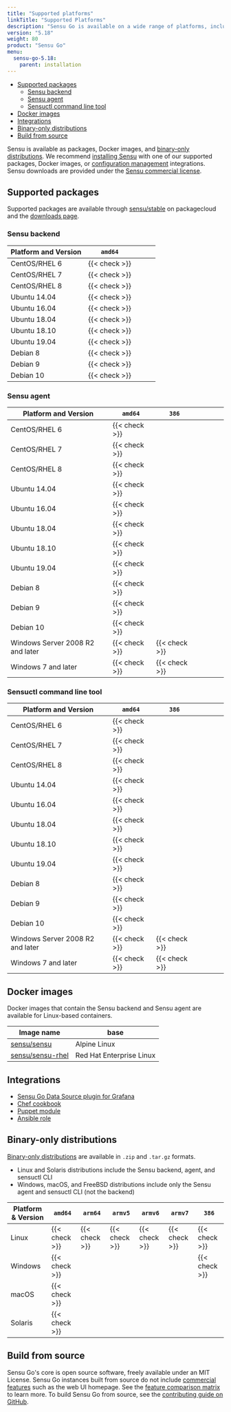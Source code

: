 ```yaml
---
title: "Supported platforms"
linkTitle: "Supported Platforms"
description: "Sensu Go is available on a wide range of platforms, including Linux, Windows, and macOS. Learn which platforms you can use with the Sensu backend, Sensu agent, and sensuctl command line tool."
version: "5.18"
weight: 80
product: "Sensu Go"
menu:
  sensu-go-5.18:
    parent: installation
---
```


- [Supported packages](#supported-packages)
	- [Sensu backend](#sensu-backend)
	- [Sensu agent](#sensu-agent)
	- [Sensuctl command line tool](#sensuctl-command-line-tool)
- [Docker images](#docker-images)
- [Integrations](#integrations)
- [Binary-only distributions](#binary-only-distributions)
- [Build from source](#build-from-source)

Sensu is available as packages, Docker images, and [binary-only distributions][4].
We recommend [installing Sensu][5] with one of our supported packages, Docker images, or [configuration management][6] integrations.
Sensu downloads are provided under the [Sensu commercial license][7].

## Supported packages

Supported packages are available through [sensu/stable][8] on packagecloud and the [downloads page][9].

### Sensu backend

| Platform and Version | `amd64` | | | |
|----------------------|---------|---|---|---|
| CentOS/RHEL 6        | {{< check >}}      |
| CentOS/RHEL 7        | {{< check >}}      |
| CentOS/RHEL 8        | {{< check >}}      |
| Ubuntu 14.04         | {{< check >}}      |
| Ubuntu 16.04         | {{< check >}}      |
| Ubuntu 18.04         | {{< check >}}      |
| Ubuntu 18.10         | {{< check >}}      |
| Ubuntu 19.04         | {{< check >}}      |
| Debian 8             | {{< check >}}      |
| Debian 9             | {{< check >}}      |
| Debian 10            | {{< check >}}      |

### Sensu agent

| Platform and Version | `amd64` | `386` | | | | |
|----------------------|---------|-------|---|---|---|---|
| CentOS/RHEL 6        | {{< check >}}      |
| CentOS/RHEL 7        | {{< check >}}      |
| CentOS/RHEL 8        | {{< check >}}      |
| Ubuntu 14.04         | {{< check >}}      |
| Ubuntu 16.04         | {{< check >}}      |
| Ubuntu 18.04         | {{< check >}}      |
| Ubuntu 18.10         | {{< check >}}      |
| Ubuntu 19.04         | {{< check >}}      |
| Debian 8             | {{< check >}}      |
| Debian 9             | {{< check >}}      |
| Debian 10            | {{< check >}}      |
| Windows Server 2008 R2 and later | {{< check >}} | {{< check >}} |
| Windows 7 and later | {{< check >}}     | {{< check >}}   |

### Sensuctl command line tool

| Platform and Version | `amd64` | `386` | | | | |
|----------------------|---------|-------|---|---|---|---|
| CentOS/RHEL 6        | {{< check >}}      |
| CentOS/RHEL 7        | {{< check >}}      |
| CentOS/RHEL 8        | {{< check >}}      |
| Ubuntu 14.04         | {{< check >}}      |
| Ubuntu 16.04         | {{< check >}}      |
| Ubuntu 18.04         | {{< check >}}      |
| Ubuntu 18.10         | {{< check >}}      |
| Ubuntu 19.04         | {{< check >}}      |
| Debian 8             | {{< check >}}      |
| Debian 9             | {{< check >}}      |
| Debian 10            | {{< check >}}      |
| Windows Server 2008 R2 and later | {{< check >}} | {{< check >}} |
| Windows 7 and later | {{< check >}}     | {{< check >}}   |

## Docker images

Docker images that contain the Sensu backend and Sensu agent are available for Linux-based containers.

| Image name | base
| ---------- | ------- |
| [sensu/sensu][10] | Alpine Linux
| [sensu/sensu-rhel][11] | Red Hat Enterprise Linux

## Integrations

- [Sensu Go Data Source plugin for Grafana][12]
- [Chef cookbook][13]
- [Puppet module][14]
- [Ansible role][17]

## Binary-only distributions

[Binary-only distributions][4] are available in `.zip` and `.tar.gz` formats.

- Linux and Solaris distributions include the Sensu backend, agent, and sensuctl CLI
- Windows, macOS, and FreeBSD distributions include only the Sensu agent and sensuctl CLI (not the backend)

| Platform & Version | `amd64` | `arm64` | `armv5` | `armv6` |`armv7` | `386` |
|--------------------|---------|---------|---------|---------|--------|-------|
| Linux              | {{< check >}}      | {{< check >}}     | {{< check >}}      | {{< check >}}      | {{< check >}}     | {{< check >}}    |
| Windows            | {{< check >}}      |         |         |         |        | {{< check >}}    |
| macOS              | {{< check >}}      |         |         |         |        |       |
| Solaris            | {{< check >}}      |         |         |         |        |       |

## Build from source

Sensu Go's core is open source software, freely available under an MIT License.
Sensu Go instances built from source do not include [commercial features][18] such as the web UI homepage.
See the [feature comparison matrix][15] to learn more.
To build Sensu Go from source, see the [contributing guide on GitHub][16].

[1]: ../../installation/install-sensu#install-the-sensu-backend
[2]: ../../installation/install-sensu#install-sensu-agents
[3]: ../../installation/install-sensu#install-sensuctl
[4]: ../verify/
[5]: ../install-sensu/
[6]: ../configuration-management/
[7]: https://sensu.io/sensu-license/
[8]: https://packagecloud.io/sensu/stable/
[9]: https://sensu.io/downloads/
[10]: https://hub.docker.com/r/sensu/sensu/
[11]: https://hub.docker.com/r/sensu/sensu-rhel/
[12]: https://github.com/sensu/grafana-sensu-go-datasource/
[13]: https://github.com/sensu/sensu-go-chef/
[14]: https://github.com/sensu/sensu-puppet/
[15]: https://sensu.io/enterprise/
[16]: https://github.com/sensu/sensu-go/blob/master/CONTRIBUTING.md#building
[17]: https://github.com/jaredledvina/sensu-go-ansible/
[18]: ../../getting-started/enterprise/
